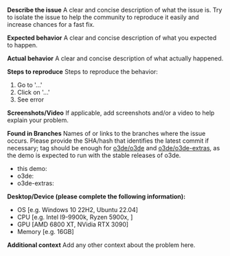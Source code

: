 **Describe the issue**
A clear and concise description of what the issue is. Try to isolate the issue to help the community to reproduce it easily and increase chances for a fast fix.

**Expected behavior**
A clear and concise description of what you expected to happen.

**Actual behavior**
A clear and concise description of what actually happened.

**Steps to reproduce**
Steps to reproduce the behavior:
1. Go to '...'
2. Click on '...'
3. See error

**Screenshots/Video**
If applicable, add screenshots and/or a video to help explain your problem.

**Found in Branches**
Names of or links to the branches where the issue occurs. Please provide the SHA/hash that identifies the latest commit if necessary; tag should be enough for [o3de/o3de](https://github.com/o3de/o3de) and [o3de/o3de-extras](https://github.com/o3de/o3de-extras), as the demo is expected to run with the stable releases of o3de.
 - this demo:
 - o3de:
 - o3de-extras: 

**Desktop/Device (please complete the following information):**
 - OS [e.g. Windows 10 22H2, Ubuntu 22.04]
 - CPU [e.g. Intel I9-9900k, Ryzen 5900x, ]
 - GPU [AMD 6800 XT, NVidia RTX 3090]
 - Memory [e.g. 16GB]

**Additional context**
Add any other context about the problem here.
